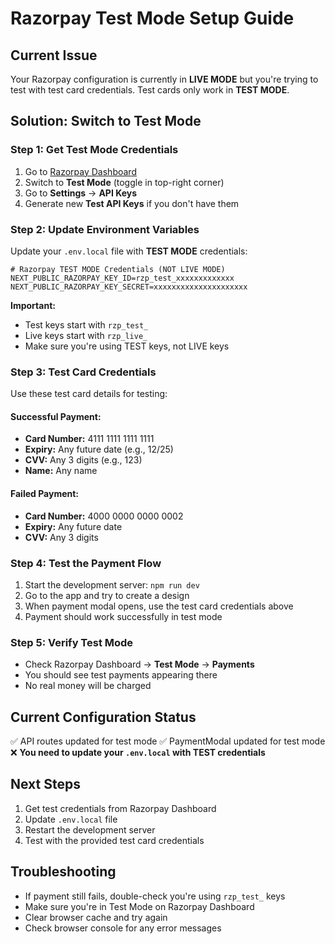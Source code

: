 # Razorpay Test Mode Setup Guide

## Current Issue
Your Razorpay configuration is currently in **LIVE MODE** but you're trying to test with test card credentials. Test cards only work in **TEST MODE**.

## Solution: Switch to Test Mode

### Step 1: Get Test Mode Credentials
1. Go to [Razorpay Dashboard](https://dashboard.razorpay.com/)
2. Switch to **Test Mode** (toggle in top-right corner)
3. Go to **Settings** → **API Keys**
4. Generate new **Test API Keys** if you don't have them

### Step 2: Update Environment Variables
Update your `.env.local` file with **TEST MODE** credentials:

```env
# Razorpay TEST MODE Credentials (NOT LIVE MODE)
NEXT_PUBLIC_RAZORPAY_KEY_ID=rzp_test_xxxxxxxxxxxxx
NEXT_PUBLIC_RAZORPAY_KEY_SECRET=xxxxxxxxxxxxxxxxxxxxx
```

**Important:** 
- Test keys start with `rzp_test_`
- Live keys start with `rzp_live_`
- Make sure you're using TEST keys, not LIVE keys

### Step 3: Test Card Credentials
Use these test card details for testing:

#### Successful Payment:
- **Card Number:** 4111 1111 1111 1111
- **Expiry:** Any future date (e.g., 12/25)
- **CVV:** Any 3 digits (e.g., 123)
- **Name:** Any name

#### Failed Payment:
- **Card Number:** 4000 0000 0000 0002
- **Expiry:** Any future date
- **CVV:** Any 3 digits

### Step 4: Test the Payment Flow
1. Start the development server: `npm run dev`
2. Go to the app and try to create a design
3. When payment modal opens, use the test card credentials above
4. Payment should work successfully in test mode

### Step 5: Verify Test Mode
- Check Razorpay Dashboard → **Test Mode** → **Payments**
- You should see test payments appearing there
- No real money will be charged

## Current Configuration Status
✅ API routes updated for test mode
✅ PaymentModal updated for test mode
❌ **You need to update your `.env.local` with TEST credentials**

## Next Steps
1. Get test credentials from Razorpay Dashboard
2. Update `.env.local` file
3. Restart the development server
4. Test with the provided test card credentials

## Troubleshooting
- If payment still fails, double-check you're using `rzp_test_` keys
- Make sure you're in Test Mode on Razorpay Dashboard
- Clear browser cache and try again
- Check browser console for any error messages
